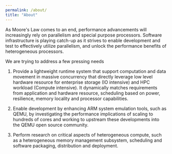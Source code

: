 ```yaml
---
permalink: /about/
title: "About"
---
```


As Moore's Law comes to an end, performance advancements will increasingly rely on parallelism and special purpose processors. Software infrastructure is playing catch-up as it strives to enable development and test to effectively utilize parallelism, and unlock the performance benefits of heterogeneous processors.
 
We are trying to address a few pressing needs

1. Provide a lightweight runtime system that support computation and data movement in massive concurrency that directly leverage low level hardware resource for enterprise storage (IO intensive) and HPC workload (Compute intensive). It dynamically matches requirements from application and hardware resource, scheduling based on power, resilience, memory locality and processor capabilities.

2. Enable development by enhancing ARM system emulation tools, such as QEMU, by investigating the performance implications of scaling to hundreds of cores and working to upstream these developments into the QEMU open source community.

3. Perform research on critical aspects of heterogeneous compute, such as a heterogeneous memory management subsystem, scheduling and software packaging, distribution and deployment.


